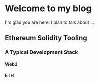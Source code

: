 # Welcome to my blog

I'm glad you are here. I plan to talk about ...

## Ethereum Solidity Tooling

### A Typical Development Stack

#### Web3

#### ETH

